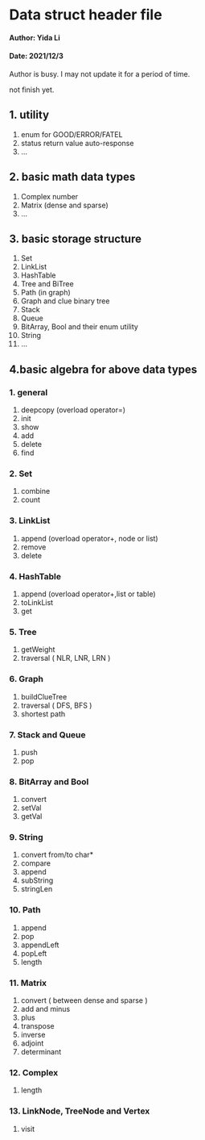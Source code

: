# Data struct header file
#### Author: Yida Li
#### Date: 2021/12/3 

Author is busy. I may not update it for a period of time.

not finish yet.

## 1. utility
1. enum for GOOD/ERROR/FATEL
2. status return value auto-response 
3. ...

## 2. basic math data types
1. Complex number
2. Matrix (dense and sparse)
3. ...

## 3. basic storage structure
1. Set
2. LinkList
3. HashTable
4. Tree and BiTree
5. Path (in graph)
6. Graph and clue binary tree
7. Stack
8. Queue
9. BitArray, Bool and their enum utility
10. String
11. ...

## 4.basic algebra for above data types
### 1. general
1. deepcopy (overload operator=)
2. init
3. show
4. add
4. delete
5. find
### 2. Set
1. combine
2. count
### 3. LinkList
1. append (overload operator+, node or list)
2. remove
3. delete
### 4. HashTable
1. append (overload operator+,list or table)
2. toLinkList
3. get
### 5. Tree
1. getWeight
2. traversal ( NLR, LNR, LRN )
### 6. Graph
1. buildClueTree
2. traversal ( DFS, BFS )
3. shortest path
### 7. Stack and Queue
1. push
2. pop
### 8. BitArray and Bool
1. convert
2. setVal
3. getVal
### 9. String
1. convert from/to char*
2. compare
3. append
4. subString
5. stringLen
### 10. Path
1. append
2. pop
3. appendLeft
4. popLeft
5. length
### 11. Matrix
1. convert ( between dense and sparse )
2. add and minus
3. plus
4. transpose
5. inverse
6. adjoint
7. determinant
### 12. Complex
1. length
### 13. LinkNode, TreeNode and Vertex
1. visit
